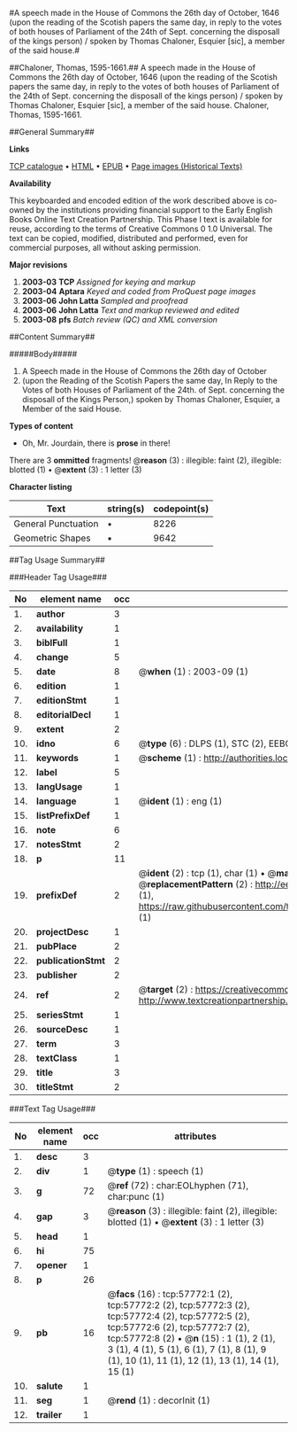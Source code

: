 #A speech made in the House of Commons the 26th day of October, 1646 (upon the reading of the Scotish papers the same day, in reply to the votes of both houses of Parliament of the 24th of Sept. concerning the disposall of the kings person) / spoken by Thomas Chaloner, Esquier [sic], a member of the said house.#

##Chaloner, Thomas, 1595-1661.##
A speech made in the House of Commons the 26th day of October, 1646 (upon the reading of the Scotish papers the same day, in reply to the votes of both houses of Parliament of the 24th of Sept. concerning the disposall of the kings person) / spoken by Thomas Chaloner, Esquier [sic], a member of the said house.
Chaloner, Thomas, 1595-1661.

##General Summary##

**Links**

[TCP catalogue](http://www.ota.ox.ac.uk/tcp/)  • 
[HTML](http://tei.it.ox.ac.uk/tcp/Texts-HTML/free/A31/A31559.html)  • 
[EPUB](http://tei.it.ox.ac.uk/tcp/Texts-EPUB/free/A31/A31559.epub) • 
[Page images (Historical Texts)](https://data.historicaltexts.jisc.ac.uk/view?pubId=eebo-12259316e&pageId=eebo-12259316e-57772-1)

**Availability**

This keyboarded and encoded edition of the
	       work described above is co-owned by the institutions
	       providing financial support to the Early English Books
	       Online Text Creation Partnership. This Phase I text is
	       available for reuse, according to the terms of Creative
	       Commons 0 1.0 Universal. The text can be copied,
	       modified, distributed and performed, even for
	       commercial purposes, all without asking permission.

**Major revisions**

1. __2003-03__ __TCP__ *Assigned for keying and markup*
1. __2003-04__ __Aptara__ *Keyed and coded from ProQuest page images*
1. __2003-06__ __John Latta__ *Sampled and proofread*
1. __2003-06__ __John Latta__ *Text and markup reviewed and edited*
1. __2003-08__ __pfs__ *Batch review (QC) and XML conversion*

##Content Summary##

#####Body#####

1. A
Speech made in the House
of Commons the 26th day of October
1646. (upon the Reading of the Scotish
Papers the same day, In Reply to the
Votes of both Houses of Parliament of the
24th. of Sept. concerning the disposall of
the Kings Person,) spoken by Thomas
Chaloner, Esquier, a Member of
the said House.

**Types of content**

  * Oh, Mr. Jourdain, there is **prose** in there!

There are 3 **ommitted** fragments! 
 @__reason__ (3) : illegible: faint (2), illegible: blotted (1)  •  @__extent__ (3) : 1 letter (3)

**Character listing**


|Text|string(s)|codepoint(s)|
|---|---|---|
|General Punctuation|•|8226|
|Geometric Shapes|▪|9642|

##Tag Usage Summary##

###Header Tag Usage###

|No|element name|occ|attributes|
|---|---|---|---|
|1.|__author__|3||
|2.|__availability__|1||
|3.|__biblFull__|1||
|4.|__change__|5||
|5.|__date__|8| @__when__ (1) : 2003-09 (1)|
|6.|__edition__|1||
|7.|__editionStmt__|1||
|8.|__editorialDecl__|1||
|9.|__extent__|2||
|10.|__idno__|6| @__type__ (6) : DLPS (1), STC (2), EEBO-CITATION (1), OCLC (1), VID (1)|
|11.|__keywords__|1| @__scheme__ (1) : http://authorities.loc.gov/ (1)|
|12.|__label__|5||
|13.|__langUsage__|1||
|14.|__language__|1| @__ident__ (1) : eng (1)|
|15.|__listPrefixDef__|1||
|16.|__note__|6||
|17.|__notesStmt__|2||
|18.|__p__|11||
|19.|__prefixDef__|2| @__ident__ (2) : tcp (1), char (1)  •  @__matchPattern__ (2) : ([0-9\-]+):([0-9IVX]+) (1), (.+) (1)  •  @__replacementPattern__ (2) : http://eebo.chadwyck.com/downloadtiff?vid=$1&page=$2 (1), https://raw.githubusercontent.com/textcreationpartnership/Texts/master/tcpchars.xml#$1 (1)|
|20.|__projectDesc__|1||
|21.|__pubPlace__|2||
|22.|__publicationStmt__|2||
|23.|__publisher__|2||
|24.|__ref__|2| @__target__ (2) : https://creativecommons.org/publicdomain/zero/1.0/ (1), http://www.textcreationpartnership.org/docs/. (1)|
|25.|__seriesStmt__|1||
|26.|__sourceDesc__|1||
|27.|__term__|3||
|28.|__textClass__|1||
|29.|__title__|3||
|30.|__titleStmt__|2||


###Text Tag Usage###

|No|element name|occ|attributes|
|---|---|---|---|
|1.|__desc__|3||
|2.|__div__|1| @__type__ (1) : speech (1)|
|3.|__g__|72| @__ref__ (72) : char:EOLhyphen (71), char:punc (1)|
|4.|__gap__|3| @__reason__ (3) : illegible: faint (2), illegible: blotted (1)  •  @__extent__ (3) : 1 letter (3)|
|5.|__head__|1||
|6.|__hi__|75||
|7.|__opener__|1||
|8.|__p__|26||
|9.|__pb__|16| @__facs__ (16) : tcp:57772:1 (2), tcp:57772:2 (2), tcp:57772:3 (2), tcp:57772:4 (2), tcp:57772:5 (2), tcp:57772:6 (2), tcp:57772:7 (2), tcp:57772:8 (2)  •  @__n__ (15) : 1 (1), 2 (1), 3 (1), 4 (1), 5 (1), 6 (1), 7 (1), 8 (1), 9 (1), 10 (1), 11 (1), 12 (1), 13 (1), 14 (1), 15 (1)|
|10.|__salute__|1||
|11.|__seg__|1| @__rend__ (1) : decorInit (1)|
|12.|__trailer__|1||
